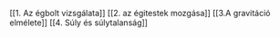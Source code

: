 [[1. Az égbolt vizsgálata]]
[[2. az égitestek mozgása]]
[[3.A gravitáció elmélete]]
[[4. Súly és súlytalanság]]
